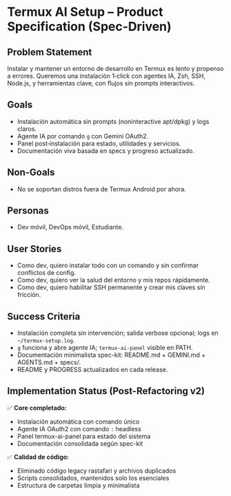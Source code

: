# Termux AI Setup – Product Specification (Spec-Driven)

## Problem Statement

Instalar y mantener un entorno de desarrollo en Termux es lento y propenso a errores. Queremos una instalación 1‑click con agentes IA, Zsh, SSH, Node.js, y herramientas clave, con flujos sin prompts interactivos.

## Goals

- Instalación automática sin prompts (noninteractive apt/dpkg) y logs claros.
- Agente IA por comando `g` con Gemini OAuth2.
- Panel post‑instalación para estado, utilidades y servicios.
- Documentación viva basada en specs y progreso actualizado.

## Non-Goals

- No se soportan distros fuera de Termux Android por ahora.

## Personas

- Dev móvil, DevOps móvil, Estudiante.

## User Stories

- Como dev, quiero instalar todo con un comando y sin confirmar conflictos de config.
- Como dev, quiero ver la salud del entorno y mis repos rápidamente.
- Como dev, quiero habilitar SSH permanente y crear mis claves sin fricción.

## Success Criteria

- Instalación completa sin intervención; salida verbose opcional; logs en `~/termux-setup.log`.
- `g` funciona y abre agente IA; `termux-ai-panel` visible en PATH.
- Documentación minimalista spec-kit: README.md + GEMINI.md + AGENTS.md + specs/.
- README y PROGRESS actualizados en cada release.

## Implementation Status (Post-Refactoring v2)

✅ **Core completado:**

- Instalación automática con comando único
- Agente IA OAuth2 con comando `:` headless
- Panel termux-ai-panel para estado del sistema
- Documentación consolidada según spec-kit

✅ **Calidad de código:**

- Eliminado código legacy rastafari y archivos duplicados
- Scripts consolidados, mantenidos solo los esenciales
- Estructura de carpetas limpia y minimalista
